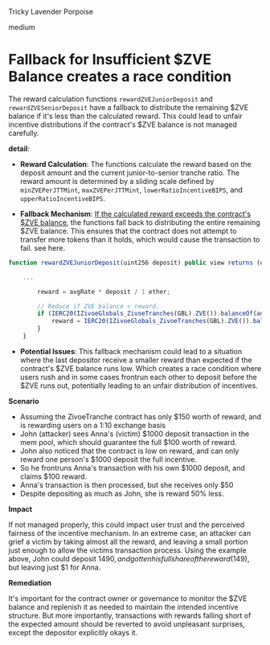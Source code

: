 Tricky Lavender Porpoise

medium

# Fallback for Insufficient $ZVE Balance creates a race condition

The reward calculation functions `rewardZVEJuniorDeposit` and `rewardZVESeniorDeposit` have a fallback to distribute the remaining $ZVE balance if it's less than the calculated reward. This could lead to unfair incentive distributions if the contract's $ZVE balance is not managed carefully.

**detail**:

- **Reward Calculation**: The functions calculate the reward based on the deposit amount and the current junior-to-senior tranche ratio. The reward amount is determined by a sliding scale defined by `minZVEPerJTTMint`, `maxZVEPerJTTMint`, `lowerRatioIncentiveBIPS`, and `upperRatioIncentiveBIPS`.
    
- **Fallback Mechanism**: [If the calculated reward exceeds the contract's $ZVE balance](https://github.com/sherlock-audit/2024-03-zivoe/blob/d4111645b19a1ad3ccc899bea073b6f19be04ccd/zivoe-core-foundry/src/ZivoeTranches.sol#L226-L228), the functions fall back to distributing the entire remaining $ZVE balance. This ensures that the contract does not attempt to transfer more tokens than it holds, which would cause the transaction to fail. see here.
    

```js
function rewardZVEJuniorDeposit(uint256 deposit) public view returns (uint256 reward) {

    ...

        reward = avgRate * deposit / 1 ether;

        // Reduce if ZVE balance < reward.
        if (IERC20(IZivoeGlobals_ZivoeTranches(GBL).ZVE()).balanceOf(address(this)) < reward) {
            reward = IERC20(IZivoeGlobals_ZivoeTranches(GBL).ZVE()).balanceOf(address(this));
        }
    }
```

- **Potential Issues**: This fallback mechanism could lead to a situation where the last depositor receive a smaller reward than expected if the contract's $ZVE balance runs low. Which creates a race condition where users rush and in some cases frontrun each other to deposit before the $ZVE runs out, potentially leading to an unfair distribution of incentives.

**Scenario**

- Assuming the ZivoeTranche contract has only $150 worth of reward, and is rewarding users on a 1:10 exchange basis
- John (attacker) sees Anna's (victim) $1000 deposit transaction in the mem pool, which should guarantee the full $100 worth of reward.
- John also noticed that the contract is low on reward, and can only reward one person's $1000 deposit the full incentive.
- So he frontruns Anna's transaction with his own $1000 deposit, and claims $100 reward.
- Anna's transaction is then processed, but she receives only $50
- Despite depositing as much as John, she is reward 50% less.

**Impact**

If not managed properly, this could impact user trust and the perceived fairness of the incentive mechanism. In an extreme case, an attacker can grief a victim by taking almost all the reward, and leaving a small portion just enough to allow the victims transaction process. Using the example above, John could deposit $1490, and gotten his full share of the reward ($149), but leaving just $1 for Anna.

**Remediation**

It's important for the contract owner or governance to monitor the $ZVE balance and replenish it as needed to maintain the intended incentive structure. But more importantly, transactions with rewards falling short of the expected amount should be reverted to avoid unpleasant surprises, except the depositor explicitly okays it.
